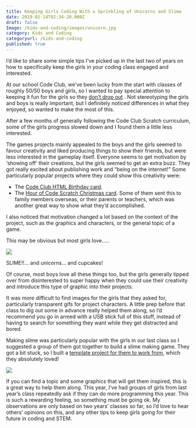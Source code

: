 ```yaml
---
title: Keeping Girls Coding With a Sprinkling of Unicorns and Slime
date: 2019-02-14T02:34:20.000Z
draft: false
Image: /kids-and-coding/images/unicorn.jpg
category: Kids and Coding
categoryurl: /kids-and-coding
published: true
---
```

I’d like to share some simple tips I’ve picked up in the last two of years on how to specifically keep 
the girls in your coding class engaged and interested.


At our school Code Club, we’ve been lucky from the start with classes of roughly 50/50 boys and girls, 
so I wanted to pay special attention to keeping it fun for the girls so they [don’t drop out](https://news.microsoft.com/features/why-do-girls-lose-interest-in-stem-new-research-has-some-answers-and-what-we-can-do-about-it/)
. Not stereotyping 
the girls and boys is really important, but I definitely noticed differences in what they 
enjoyed, so wanted to make the most of this.

After a few months of generally following the Code Club Scratch curriculum, some of the girls progress slowed 
down and I found them a little less interested.

The games projects mainly appealed to the boys and the girls seemed to favour creativity and liked producing 
things to 
show their friends, but were less interested in the gameplay itself.
Everyone seems to get motivation by ‘showing off’ their creations, but the girls seemed to get an extra buzz. 
They got really excited about publishing work and “being on the internet!”
Some particularly popular projects where they could show this creativity were:

- The [Code Club HTML Birthday card](https://codeclubprojects.org/en-GB/webdev/happy-birthday/).
- The [Hour of Code Scratch Christmas card](http://scratched.gse.harvard.edu/hoc/ScratchHolidayCard.pdf). 
Some of them sent this to family members overseas, or their parents or teachers, 
which was another great way to show what they’d accomplished.

I also noticed that motivation changed a lot based on the context of the project, such as the graphics and 
characters, or the general topic of a game.

This may be obvious but most girls love…..

![](/kids-and-coding/images/slime.jpg)

SLIME!!... and unicorns... and cupcakes!

Of course, most boys love all these things too, but the girls generally tipped over from disinterested to 
super happy when they could use their creativity and introduce this type of graphic into their projects.

It was more difficult to find images for the girls that they asked for, particularly transparent gifs for 
project characters. A little prep before that class to dig out some in advance really helped them along, 
so I’d recommend you go in armed with a USB stick full of this stuff, instead of having to search for 
something they want while they get distracted and bored.

Making slime was particularly popular with the girls in our last class so I suggested a group of them got 
together to build a slime making game. They got a bit stuck, so I built a [template project for them to work 
from](https://scratch.mit.edu/projects/261980302/), which they absolutely loved!

![](/kids-and-coding/images/slime-game.png)

If you can find a topic and some graphics that will get them inspired, this is a great way to help them along.
This year, I’ve had groups of girls from last year’s class repeatedly ask if they can do more programming this
 year. This is such a rewarding feeling, so something must be going ok.
My observations are only based on two years’ classes so far, so I’d love to hear others’ opinions on this, and 
any other tips to keep girls going for their future in coding and STEM.
